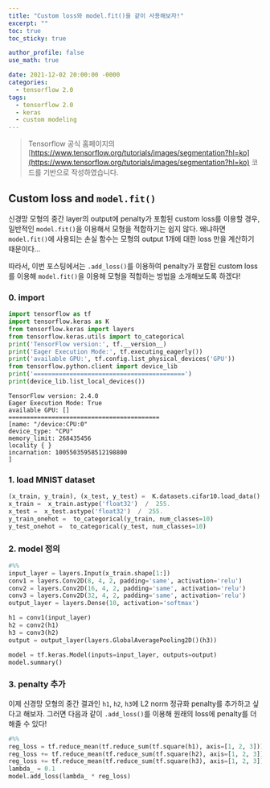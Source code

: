 ```yaml
---
title: "Custom loss와 model.fit()을 같이 사용해보자!"
excerpt: ""
toc: true
toc_sticky: true

author_profile: false
use_math: true

date: 2021-12-02 20:00:00 -0000
categories: 
  - tensorflow 2.0
tags:
  - tensorflow 2.0
  - keras
  - custom modeling
---
```


> Tensorflow 공식 홈페이지의 [https://www.tensorflow.org/tutorials/images/segmentation?hl=ko](https://www.tensorflow.org/tutorials/images/segmentation?hl=ko) 코드를 기반으로 작성하였습니다.

## Custom loss and `model.fit()`

신경망 모형의 중간 layer의 output에 penalty가 포함된 custom loss를 이용할 경우, 일반적인 `model.fit()`을 이용해서 모형을 적합하기는 쉽지 않다. 왜냐하면 `model.fit()`에 사용되는 손실 함수는 모형의 output 1개에 대한 loss 만을 계산하기 때문이다...

따라서, 이번 포스팅에서는 `.add_loss()`를 이용하여 penalty가 포함된 custom loss를 이용해 `model.fit()`을 이용해 모형을 적합하는 방법을 소개해보도록 하겠다!

### 0. import 

```python
import tensorflow as tf
import tensorflow.keras as K
from tensorflow.keras import layers
from tensorflow.keras.utils import to_categorical
print('TensorFlow version:', tf.__version__)
print('Eager Execution Mode:', tf.executing_eagerly())
print('available GPU:', tf.config.list_physical_devices('GPU'))
from tensorflow.python.client import device_lib
print('==========================================')
print(device_lib.list_local_devices())
```

```
TensorFlow version: 2.4.0 
Eager Execution Mode: True 
available GPU: [] 
========================================== 
[name: "/device:CPU:0" 
device_type: "CPU" 
memory_limit: 268435456 
locality { } 
incarnation: 10055035958512198800 
]
```

### 1. load MNIST dataset

```python
(x_train, y_train), (x_test, y_test) =  K.datasets.cifar10.load_data()
x_train =  x_train.astype('float32')  /  255.
x_test =  x_test.astype('float32')  /  255.
y_train_onehot =  to_categorical(y_train, num_classes=10)
y_test_onehot =  to_categorical(y_test, num_classes=10)
```

### 2. model 정의

```python
#%%
input_layer = layers.Input(x_train.shape[1:])
conv1 = layers.Conv2D(8, 4, 2, padding='same', activation='relu')
conv2 = layers.Conv2D(16, 4, 2, padding='same', activation='relu')
conv3 = layers.Conv2D(32, 4, 2, padding='same', activation='relu')
output_layer = layers.Dense(10, activation='softmax')

h1 = conv1(input_layer)
h2 = conv2(h1)
h3 = conv3(h2)
output = output_layer(layers.GlobalAveragePooling2D()(h3))

model = tf.keras.Model(inputs=input_layer, outputs=output)
model.summary()
```

### 3. penalty 추가

이제 신경망 모형의 중간 결과인 `h1`, `h2`, `h3`에 L2 norm 정규화 penalty를 추가하고 싶다고 해보자. 그러면 다음과 같이 `.add_loss()`를 이용해 원래의 loss에 penalty를 더해줄 수 있다!

```python
#%%
reg_loss = tf.reduce_mean(tf.reduce_sum(tf.square(h1), axis=[1, 2, 3]))
reg_loss += tf.reduce_mean(tf.reduce_sum(tf.square(h2), axis=[1, 2, 3]))
reg_loss += tf.reduce_mean(tf.reduce_sum(tf.square(h3), axis=[1, 2, 3]))
lambda_ = 0.1
model.add_loss(lambda_ * reg_loss)
```

### 
<!--stackedit_data:
eyJoaXN0b3J5IjpbLTgyMzcwMjA0MiwtMTY0MjE4NDk4NSwyMD
Q5NTQ3MzAzLDIwOTk5OTMwMDQsLTIwNTczMjQ0MDVdfQ==
-->